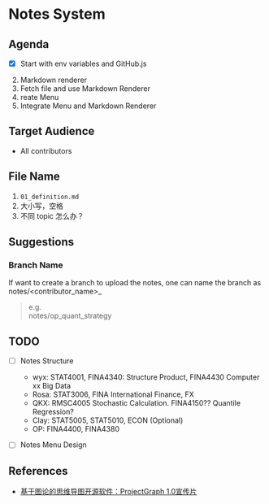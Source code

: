# Notes System

## Agenda
- [x] Start with env variables and GitHub.js
2. Markdown renderer
3. Fetch file and use Markdown Renderer
4. reate Menu
5. Integrate Menu and Markdown Renderer

## Target Audience

- All contributors

## File Name

1. `01_definition.md`
2. 大小写，空格
3. 不同 topic 怎么办？

## Suggestions

### Branch Name

If want to create a branch to upload the notes, one can name the branch as notes/<contributor_name>_<topic>

> e.g.  
> notes/op_quant_strategy  

## TODO

- [ ] Notes Structure 
   - wyx: STAT4001, FINA4340: Structure Product, FINA4430 Computer xx Big Data
   - Rosa: STAT3006, FINA International Finance, FX
   - QKX: RMSC4005 Stochastic Calculation. FINA4150?? Quantile Regression?
   - Clay: STAT5005, STAT5010, ECON (Optional)
   - OP: FINA4400, FINA4380

- [ ] Notes Menu Design

## References

- [基于图论的思维导图开源软件：ProjectGraph 1.0宣传片](https://www.bilibili.com/video/BV1W4k7YqEgU/)